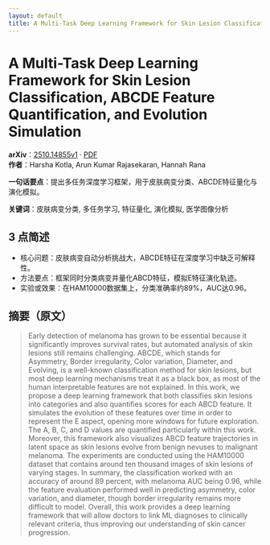 ```yaml
---
layout: default
title: A Multi-Task Deep Learning Framework for Skin Lesion Classification, ABCDE Feature Quantification, and Evolution Simulation
---
```


# A Multi-Task Deep Learning Framework for Skin Lesion Classification, ABCDE Feature Quantification, and Evolution Simulation
**arXiv**：[2510.14855v1](https://arxiv.org/abs/2510.14855) · [PDF](https://arxiv.org/pdf/2510.14855.pdf)  
**作者**：Harsha Kotla, Arun Kumar Rajasekaran, Hannah Rana  

**一句话要点**：提出多任务深度学习框架，用于皮肤病变分类、ABCDE特征量化与演化模拟。

**关键词**：皮肤病变分类, 多任务学习, 特征量化, 演化模拟, 医学图像分析

## 3 点简述
- 核心问题：皮肤病变自动分析挑战大，ABCDE特征在深度学习中缺乏可解释性。
- 方法要点：框架同时分类病变并量化ABCD特征，模拟E特征演化轨迹。
- 实验或效果：在HAM10000数据集上，分类准确率约89%，AUC达0.96。

## 摘要（原文）

> Early detection of melanoma has grown to be essential because it
> significantly improves survival rates, but automated analysis of skin lesions
> still remains challenging. ABCDE, which stands for Asymmetry, Border
> irregularity, Color variation, Diameter, and Evolving, is a well-known
> classification method for skin lesions, but most deep learning mechanisms treat
> it as a black box, as most of the human interpretable features are not
> explained. In this work, we propose a deep learning framework that both
> classifies skin lesions into categories and also quantifies scores for each
> ABCD feature. It simulates the evolution of these features over time in order
> to represent the E aspect, opening more windows for future exploration. The A,
> B, C, and D values are quantified particularly within this work. Moreover, this
> framework also visualizes ABCD feature trajectories in latent space as skin
> lesions evolve from benign nevuses to malignant melanoma. The experiments are
> conducted using the HAM10000 dataset that contains around ten thousand images
> of skin lesions of varying stages. In summary, the classification worked with
> an accuracy of around 89 percent, with melanoma AUC being 0.96, while the
> feature evaluation performed well in predicting asymmetry, color variation, and
> diameter, though border irregularity remains more difficult to model. Overall,
> this work provides a deep learning framework that will allow doctors to link ML
> diagnoses to clinically relevant criteria, thus improving our understanding of
> skin cancer progression.

